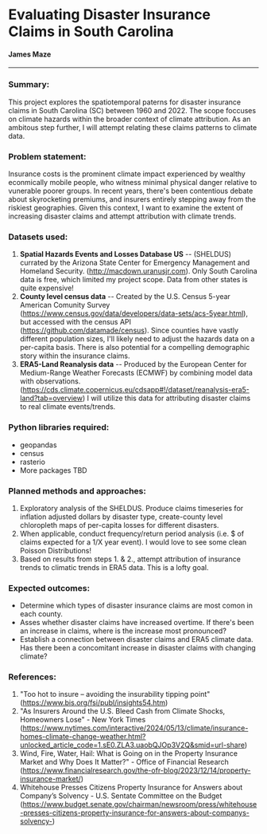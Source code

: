# Evaluating Disaster Insurance Claims in South Carolina
#### James Maze

---
### Summary: 
This project explores the spatiotemporal paterns for disaster insurance claims in South Carolina (SC) between 1960 and 2022. The scope foccuses on climate hazards within the broader context of climate attribution. As an ambitous step further, I will attempt relating these claims patterns to climate data. 

### Problem statement:
Insurance costs is the prominent climate impact experienced by wealthy econmically mobile people, who witness minimal physical danger relative to vunerable poorer groups. In recent years, there's been contentious debate about skyrocketing premiums, and insurers entirely stepping away from the riskiest geographies. Given this context, I want to examine the extent of increasing disaster claims and attempt attribution with climate trends.

### Datasets used:  
1. **Spatial Hazards Events and Losses Database US** -- (SHELDUS) currated by the Arizona State Center for Emergency Management and Homeland Security. (<http://macdown.uranusjr.com>). Only South Carolina data is free, which limited my project scope. Data from other states is quite expensive!   
2. **County level census data** -- Created by the U.S. Census 5-year American Comunity Survey (<https://www.census.gov/data/developers/data-sets/acs-5year.html>), but accessed with the census API (<https://github.com/datamade/census>). Since counties have vastly different population sizes, I'll likely need to adjust the hazards data on a per-capita basis. There is also potential for a compelling demographic story within the insurance claims. 
3. **ERA5-Land Reanalysis data** -- Produced by the European Center for Medium-Range Weather Forecasts (ECMWF) by combining model data with observations. (<https://cds.climate.copernicus.eu/cdsapp#!/dataset/reanalysis-era5-land?tab=overview>) I will utilize this data for attributing disaster claims to real climate events/trends.

### Python libraries required:
* geopandas
* census
* rasterio 
* More packages TBD

### Planned methods and approaches:
1. Exploratory analysis of the SHELDUS. Produce claims timeseries for inflation adjusted dollars by disaster type, create-county level chloropleth maps of per-capita losses for different disasters.
2. When applicable, conduct frequency/return period analysis (i.e. $ of claims expected for a 1/X year event). I would love to see some clean Poisson Distributions!
3. Based on results from steps 1. & 2., attempt attribution of insurance trends to climatic trends in ERA5 data. This is a lofty goal. 

### Expected outcomes:
* Determine which types of disaster insurance claims are most comon in each county. 
* Asses whether disaster claims have increased overtime. If there's been an increase in claims, where is the increase most pronounced? 
* Establish a connection between disaster claims and ERA5 climate data. Has there been a concomitant increase in disaster claims with changing climate?

### References:
1. "Too hot to insure – avoiding the insurability tipping point" (<https://www.bis.org/fsi/publ/insights54.htm>)
2. "As Insurers Around the U.S. Bleed Cash from Climate Shocks, Homeowners Lose" - New York Times (<https://www.nytimes.com/interactive/2024/05/13/climate/insurance-homes-climate-change-weather.html?unlocked_article_code=1.sE0.ZLA3.uaobQJOp3V2Q&smid=url-share>)
3. Wind, Fire, Water, Hail: What is Going on in the Property Insurance Market and Why Does It Matter?" - Office of Financial Research (<https://www.financialresearch.gov/the-ofr-blog/2023/12/14/property-insurance-market/>)
4. Whitehouse Presses Citizens Property Insurance for Answers about Company’s Solvency - U.S. Sentate Committee on the Budget (<https://www.budget.senate.gov/chairman/newsroom/press/whitehouse-presses-citizens-property-insurance-for-answers-about-companys-solvency->)
 